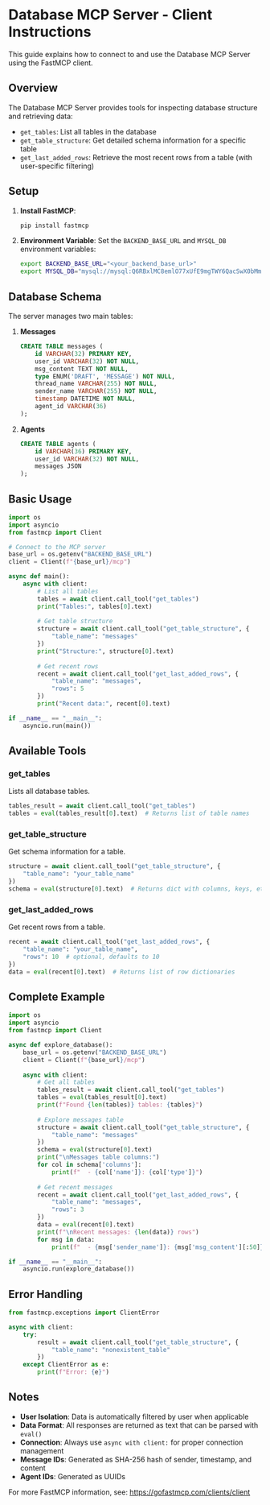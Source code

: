 # Database MCP Server - Client Instructions

This guide explains how to connect to and use the Database MCP Server using the FastMCP client.

## Overview

The Database MCP Server provides tools for inspecting database structure and retrieving data:

- `get_tables`: List all tables in the database
- `get_table_structure`: Get detailed schema information for a specific table
- `get_last_added_rows`: Retrieve the most recent rows from a table (with user-specific filtering)

## Setup

1. **Install FastMCP**:
   ```bash
   pip install fastmcp
   ```

2. **Environment Variable**:
   Set the `BACKEND_BASE_URL` and `MYSQL_DB` environment variables:
   ```bash
   export BACKEND_BASE_URL="<your_backend_base_url>"
   export MYSQL_DB="mysql://mysql:Q6RBxlMC8emlO77xUfE9mgTWY6QacSwX0bMma5rUg5FSq3xjxeEfAxUvfRPb1ula@157.180.95.22:5444/default"
   ```

## Database Schema

The server manages two main tables:

1. **Messages**
   ```sql
   CREATE TABLE messages (
       id VARCHAR(32) PRIMARY KEY,
       user_id VARCHAR(32) NOT NULL,
       msg_content TEXT NOT NULL,
       type ENUM('DRAFT', 'MESSAGE') NOT NULL,
       thread_name VARCHAR(255) NOT NULL,
       sender_name VARCHAR(255) NOT NULL,
       timestamp DATETIME NOT NULL,
       agent_id VARCHAR(36)
   );
   ```

2. **Agents**
   ```sql
   CREATE TABLE agents (
       id VARCHAR(36) PRIMARY KEY,
       user_id VARCHAR(32) NOT NULL,
       messages JSON
   );
   ```

## Basic Usage

```python
import os
import asyncio
from fastmcp import Client

# Connect to the MCP server
base_url = os.getenv("BACKEND_BASE_URL")
client = Client(f"{base_url}/mcp")

async def main():
    async with client:
        # List all tables
        tables = await client.call_tool("get_tables")
        print("Tables:", tables[0].text)
        
        # Get table structure
        structure = await client.call_tool("get_table_structure", {
            "table_name": "messages"
        })
        print("Structure:", structure[0].text)
        
        # Get recent rows
        recent = await client.call_tool("get_last_added_rows", {
            "table_name": "messages",
            "rows": 5
        })
        print("Recent data:", recent[0].text)

if __name__ == "__main__":
    asyncio.run(main())
```

## Available Tools

### get_tables
Lists all database tables.
```python
tables_result = await client.call_tool("get_tables")
tables = eval(tables_result[0].text)  # Returns list of table names
```

### get_table_structure
Get schema information for a table.
```python
structure = await client.call_tool("get_table_structure", {
    "table_name": "your_table_name"
})
schema = eval(structure[0].text)  # Returns dict with columns, keys, etc.
```

### get_last_added_rows
Get recent rows from a table.
```python
recent = await client.call_tool("get_last_added_rows", {
    "table_name": "your_table_name",
    "rows": 10  # optional, defaults to 10
})
data = eval(recent[0].text)  # Returns list of row dictionaries
```

## Complete Example

```python
import os
import asyncio
from fastmcp import Client

async def explore_database():
    base_url = os.getenv("BACKEND_BASE_URL")
    client = Client(f"{base_url}/mcp")
    
    async with client:
        # Get all tables
        tables_result = await client.call_tool("get_tables")
        tables = eval(tables_result[0].text)
        print(f"Found {len(tables)} tables: {tables}")
        
        # Explore messages table
        structure = await client.call_tool("get_table_structure", {
            "table_name": "messages"
        })
        schema = eval(structure[0].text)
        print("\nMessages table columns:")
        for col in schema['columns']:
            print(f"  - {col['name']}: {col['type']}")
        
        # Get recent messages
        recent = await client.call_tool("get_last_added_rows", {
            "table_name": "messages",
            "rows": 3
        })
        data = eval(recent[0].text)
        print(f"\nRecent messages: {len(data)} rows")
        for msg in data:
            print(f"  - {msg['sender_name']}: {msg['msg_content'][:50]}...")

if __name__ == "__main__":
    asyncio.run(explore_database())
```

## Error Handling

```python
from fastmcp.exceptions import ClientError

async with client:
    try:
        result = await client.call_tool("get_table_structure", {
            "table_name": "nonexistent_table"
        })
    except ClientError as e:
        print(f"Error: {e}")
```

## Notes

- **User Isolation**: Data is automatically filtered by user when applicable
- **Data Format**: All responses are returned as text that can be parsed with `eval()`
- **Connection**: Always use `async with client:` for proper connection management
- **Message IDs**: Generated as SHA-256 hash of sender, timestamp, and content
- **Agent IDs**: Generated as UUIDs

For more FastMCP information, see: https://gofastmcp.com/clients/client 